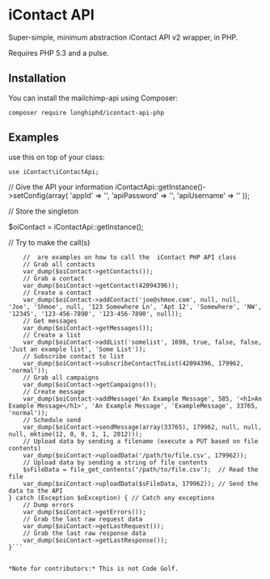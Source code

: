 iContact API
=============

Super-simple, minimum abstraction iContact API v2 wrapper, in PHP.

Requires PHP 5.3 and a pulse.

Installation
------------

You can install the mailchimp-api using Composer:

```
composer require longhiphd/icontact-api-php
```

Examples
--------

use this on top of your class:

```
use iContact\iContactApi;
```

// Give the API your information
iContactApi::getInstance()->setConfig(array(
	'appId'       => '', 
	'apiPassword' => '', 
	'apiUsername' => ''
));

// Store the singleton

$oiContact = iContactApi::getInstance();

// Try to make the call(s)

```try {
	//  are examples on how to call the  iContact PHP API class
	// Grab all contacts
	var_dump($oiContact->getContacts());
	// Grab a contact
	var_dump($oiContact->getContact(42094396));
	// Create a contact
	var_dump($oiContact->addContact('joe@shmoe.com', null, null, 'Joe', 'Shmoe', null, '123 Somewhere Ln', 'Apt 12', 'Somewhere', 'NW', '12345', '123-456-7890', '123-456-7890', null));
	// Get messages
	var_dump($oiContact->getMessages());
	// Create a list
	var_dump($oiContact->addList('somelist', 1698, true, false, false, 'Just an example list', 'Some List'));
	// Subscribe contact to list
	var_dump($oiContact->subscribeContactToList(42094396, 179962, 'normal'));
	// Grab all campaigns
	var_dump($oiContact->getCampaigns());
	// Create message
	var_dump($oiContact->addMessage('An Example Message', 585, '<h1>An Example Message</h1>', 'An Example Message', 'ExampleMessage', 33765, 'normal'));
	// Schedule send
	var_dump($oiContact->sendMessage(array(33765), 179962, null, null, null, mktime(12, 0, 0, 1, 1, 2012)));
	// Upload data by sending a filename (execute a PUT based on file contents)
	var_dump($oiContact->uploadData('/path/to/file.csv', 179962));
	// Upload data by sending a string of file contents
	$sFileData = file_get_contents('/path/to/file.csv');  // Read the file
	var_dump($oiContact->uploadData($sFileData, 179962)); // Send the data to the API
} catch (Exception $oException) { // Catch any exceptions
	// Dump errors
	var_dump($oiContact->getErrors());
	// Grab the last raw request data
	var_dump($oiContact->getLastRequest());
	// Grab the last raw response data
	var_dump($oiContact->getLastResponse());
}```


*Note for contributors:* This is not Code Golf.
